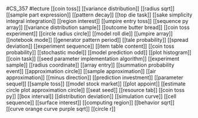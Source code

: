 #CS_357
#lecture
[[coin toss]]
[[variance distribution]]
[[radius sqrt]]
[[sample part expression]]
[[pattern decay]]
[[top die task]]
[[sake simplicity integral integration]]
[[region interest]]
[[umpire entry toss]]
[[sequence py array]]
[[variance distribution sample]]
[[outcome butter bread]]
[[coin toss experiment]]
[[circle radius circle]]
[[model roll die]]
[[umpire array]]
[[notebook mode]]
[[generator pattern period]]
[[tale probability]]
[[spread deviation]]
[[experiment sequence]]
[[item table content]]
[[coin toss probability]]
[[stochastic model]]
[[model prediction odd]]
[[plot histogram]]
[[coin task]]
[[seed parameter implementation algorithm]]
[[experiment sample]]
[[radius coordinate]]
[[array entry]]
[[summation probability event]]
[[approximation circle]]
[[sample approximation]]
[[air approximation]]
[[minus direction]]
[[prediction investment]]
[[parameter sequel]]
[[sample toss]]
[[model stock market]]
[[plot appoint]]
[[estimate circle plot approximation circle]]
[[seat seed]]
[[resource tab]]
[[coin toss py]]
[[box interval]]
[[distribution deviation]]
[[simulation curve]]
[[cell sequence]]
[[surface interest]]
[[computing region]]
[[behavior sqrt]]
[[curve orange curve purple sqrt]]
[[circle r]]
